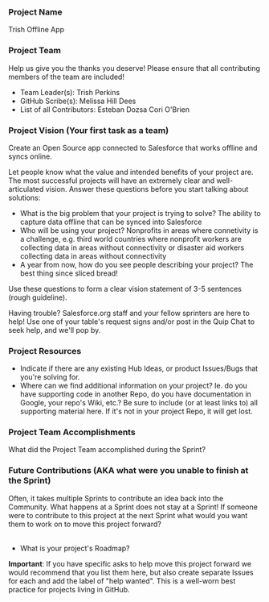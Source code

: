 ### Project Name
Trish Offline App

### Project Team
Help us give you the thanks you deserve! Please ensure that all contributing members of the team are included!
* Team Leader(s): Trish Perkins
* GitHub Scribe(s): Melissa Hill Dees
* List of all Contributors:
Esteban Dozsa
Cori O'Brien

### Project Vision (Your first task as a team)
Create an Open Source app connected to Salesforce that works offline and syncs online.

Let people know what the value and intended benefits of your project are. The most successful projects will have an extremely clear and well-articulated vision. Answer these questions before you start talking about solutions:
* What is the big problem that your project is trying to solve?  The ability to capture data offline that can be synced into Salesforce 
* Who will be using your project? Nonprofits in areas where connetivity is a challenge, e.g. third world countries where nonprofit workers are collecting data in areas without connectivity or disaster aid workers collecting data in areas without connectivity
* A year from now, how do you see people describing your project? The best thing since sliced bread!

Use these questions to form a clear vision statement of 3-5 sentences (rough guideline). 

Having trouble? Salesforce.org staff and your fellow sprinters are here to help! Use one of your table's request signs and/or post in the Quip Chat to seek help, and we'll pop by.


### Project Resources
* Indicate if there are any existing Hub Ideas, or product Issues/Bugs that you're solving for. 
* Where can we find additional information on your project? Ie. do you have supporting code in another Repo, do you have documentation in Google, your repo's Wiki, etc.? Be sure to include (or at least links to) all supporting material here. If it's not in your project Repo, it will get lost.

### Project Team Accomplishments
What did the Project Team accomplished during the Sprint?

### Future Contributions (AKA what were you unable to finish at the Sprint)
Often, it takes multiple Sprints to contribute an idea back into the Community. What happens at a Sprint does not stay at a Sprint! If someone were to contribute to this project at the next Sprint what would you want them to work on to move this project forward?<br><br>
* What is your project's Roadmap?

**Important**: If you have specific asks to help move this project forward we would recommend that you list them here, but also create separate Issues for each and add the label of "help wanted". This is a well-worn best practice for projects living in GitHub.
